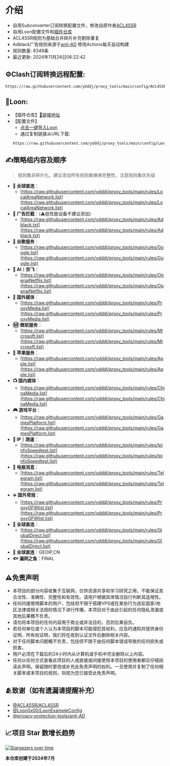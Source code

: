 # 介绍
* 自用Subconverter订阅转换配置文件，修改自原作者[ACL4SSR](https://github.com/ACL4SSR/ACL4SSR)  
* 自用Loon配置文件和[插件仓库](https://github.com/ydddj/proxy_tools/blob/main/loon/readme.md)
* ACL4SSR规则为基础合并碎片补充剔除重复
* Adblack广告规则来源于[anti-AD](https://github.com/privacy-protection-tools/anti-AD) 修改Actions每天自动构建
* 规则数量: 8349条
* 最近更新: 2024年11月24日06:22:42
## ⚙Clash订阅转换远程配置:
```
https://raw.githubusercontent.com/ydddj/proxy_tools/main/config/ACL4SSR_Online_Full_MultiMode_777.ini
```
## 🎈Loon:
* 【插件仓库】[🔗链接地址](https://github.com/ydddj/proxy_tools/blob/main/loon/readme.md)
* 【配置文件】
  -  [点击一键导入Loon](https://www.nsloon.com/openloon/import?sub=https://raw.githubusercontent.com/ydddj/proxy_tools/main/config/Loon_config_ydddj.conf)
  -  通过复制链接从URL下载:
    ```
    https://raw.githubusercontent.com/ydddj/proxy_tools/main/config/Loon_config_ydddj.conf
    ```
## ✍策略组内容及顺序
> 规则集非碎片化，建议添加所有规则集确保完整性，注意规则集优先级
- **🎯 全球直连**：
  - [https://raw.githubusercontent.com/ydddj/proxy_tools/main/rules/LocalAreaNetwork.list](https://raw.githubusercontent.com/ydddj/proxy_tools/main/rules/LocalAreaNetwork.list)
- **🚫 广告拦截**：(⚠️低性能设备不建议添加)
  - [https://raw.githubusercontent.com/ydddj/proxy_tools/main/rules/Adblack.txt](https://raw.githubusercontent.com/ydddj/proxy_tools/main/rules/Adblack.txt)
- **📢 谷歌服务**：
  - [https://raw.githubusercontent.com/ydddj/proxy_tools/main/rules/Google.list](https://raw.githubusercontent.com/ydddj/proxy_tools/main/rules/Google.list)
- **🤖 AI｜奈飞**：
  - [https://raw.githubusercontent.com/ydddj/proxy_tools/main/rules/OpenaiNetflix.list](https://raw.githubusercontent.com/ydddj/proxy_tools/main/rules/OpenaiNetflix.list)
- **🎥 国外媒体**：
  - [https://raw.githubusercontent.com/ydddj/proxy_tools/main/rules/ProxyMedia.list](https://raw.githubusercontent.com/ydddj/proxy_tools/main/rules/ProxyMedia.list)
- **Ⓜ️ 微软服务**：
  - [https://raw.githubusercontent.com/ydddj/proxy_tools/main/rules/Microsoft.list](https://raw.githubusercontent.com/ydddj/proxy_tools/main/rules/Microsoft.list)
- **🍎 苹果服务**：
  - [https://raw.githubusercontent.com/ydddj/proxy_tools/main/rules/Apple.list](https://raw.githubusercontent.com/ydddj/proxy_tools/main/rules/Apple.list)
- **📺 国内媒体**：
  - [https://raw.githubusercontent.com/ydddj/proxy_tools/main/rules/ChinaMedia.list](https://raw.githubusercontent.com/ydddj/proxy_tools/main/rules/ChinaMedia.list)
- **🎮 游戏平台**：
  - [https://raw.githubusercontent.com/ydddj/proxy_tools/main/rules/GamesPlatform.list](https://raw.githubusercontent.com/ydddj/proxy_tools/main/rules/GamesPlatform.list)
- **📡 IP｜测速**：
  - [https://raw.githubusercontent.com/ydddj/proxy_tools/main/rules/IpinfoSpeedtest.list](https://raw.githubusercontent.com/ydddj/proxy_tools/main/rules/IpinfoSpeedtest.list)
- **📲 电报消息**：
  - [https://raw.githubusercontent.com/ydddj/proxy_tools/main/rules/Telegram.list](https://raw.githubusercontent.com/ydddj/proxy_tools/main/rules/Telegram.list)
- **✈️ 国外常规**：
  - [https://raw.githubusercontent.com/ydddj/proxy_tools/main/rules/ProxyGFWlist.list](https://raw.githubusercontent.com/ydddj/proxy_tools/main/rules/ProxyGFWlist.list)
- **🎯 全球直连**：
  - [https://raw.githubusercontent.com/ydddj/proxy_tools/main/rules/GlobalDirect.list](https://raw.githubusercontent.com/ydddj/proxy_tools/main/rules/GlobalDirect.list)
- **🎯 全球直连**：GEOIP,CN
- **🐟 漏网之鱼**：FINAL
## ⚠️免责声明
- 本项目的部分内容收集于互联网，仅供资源共享和学习研究之用，不能保证其合法性、准确性、完整性和有效性。请用户根据具体情况自行判断其适用性。
- 任何间接使用脚本的用户，包括但不限于搭建VPS或在某些行为违反国家/地区法律或相关法规的情况下进行传播，本项目对于由此引起的任何隐私泄漏或其他后果概不负责。
- 请勿将本项目的任何内容用于商业或非法目的，否则后果自负。
- 若任何单位或个人认为本项目的脚本可能侵犯其权利，应及时通知并提供身份证明、所有权证明，我们将在收到认证文件后删除相关内容。
- 对于任何脚本问题概不负责，包括但不限于由任何脚本错误导致的任何损失或损害。
- 用户必须在下载后的24小时内从计算机或手机中完全删除以上内容。
- 任何以任何方式查看此项目的人或直接或间接使用本项目的使用者都应仔细阅读此声明。保留随时更改或补充此免责声明的权利。一旦使用并复制了任何相关脚本或本项目的规则，则视为您已接受此免责声明。
## 🫂致谢（如有遗漏请提醒补充）
- [@ACL4SSR/ACL4SSR](https://github.com/ACL4SSR/ACL4SSR)
- [@Loon0x00/LoonExampleConfig](https://github.com/Loon0x00/LoonExampleConfig)
- [@privacy-protection-tools/anti-AD](https://github.com/privacy-protection-tools/anti-AD)
## 📈项目 Star 数增长趋势
[![Stargazers over time](https://starchart.cc/ydddj/proxy_tools.svg)](https://starchart.cc/ydddj/proxy_tools)

**本仓库创建于2024年7月**
